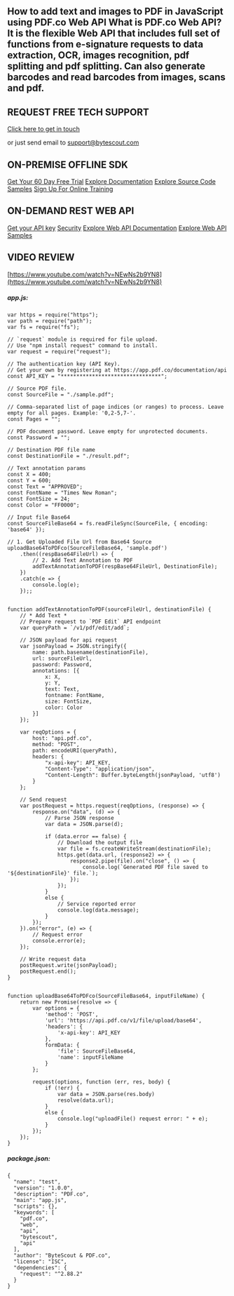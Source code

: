 ## How to add text and images to PDF in JavaScript using PDF.co Web API What is PDF.co Web API? It is the flexible Web API that includes full set of functions from e-signature requests to data extraction, OCR, images recognition, pdf splitting and pdf splitting. Can also generate barcodes and read barcodes from images, scans and pdf.

## REQUEST FREE TECH SUPPORT

[Click here to get in touch](https://bytescout.zendesk.com/hc/en-us/requests/new?subject=PDF.co%20Web%20API%20Question)

or just send email to [support@bytescout.com](mailto:support@bytescout.com?subject=PDF.co%20Web%20API%20Question) 

## ON-PREMISE OFFLINE SDK 

[Get Your 60 Day Free Trial](https://bytescout.com/download/web-installer?utm_source=github-readme)
[Explore Documentation](https://bytescout.com/documentation/index.html?utm_source=github-readme)
[Explore Source Code Samples](https://github.com/bytescout/ByteScout-SDK-SourceCode/)
[Sign Up For Online Training](https://academy.bytescout.com/)


## ON-DEMAND REST WEB API

[Get your API key](https://app.pdf.co/signup?utm_source=github-readme)
[Security](https://pdf.co/security)
[Explore Web API Documentation](https://apidocs.pdf.co?utm_source=github-readme)
[Explore Web API Samples](https://github.com/bytescout/ByteScout-SDK-SourceCode/tree/master/PDF.co%20Web%20API)

## VIDEO REVIEW

[https://www.youtube.com/watch?v=NEwNs2b9YN8](https://www.youtube.com/watch?v=NEwNs2b9YN8)




<!-- code block begin -->

##### **app.js:**
    
```
var https = require("https");
var path = require("path");
var fs = require("fs");

// `request` module is required for file upload.
// Use "npm install request" command to install.
var request = require("request");

// The authentication key (API Key).
// Get your own by registering at https://app.pdf.co/documentation/api
const API_KEY = "********************************";

// Source PDF file.
const SourceFile = "./sample.pdf";

// Comma-separated list of page indices (or ranges) to process. Leave empty for all pages. Example: '0,2-5,7-'.
const Pages = "";

// PDF document password. Leave empty for unprotected documents.
const Password = "";

// Destination PDF file name
const DestinationFile = "./result.pdf";

// Text annotation params
const X = 400;
const Y = 600;
const Text = "APPROVED";
const FontName = "Times New Roman";
const FontSize = 24;
const Color = "FF0000";

// Input file Base64
const SourceFileBase64 = fs.readFileSync(SourceFile, { encoding: 'base64' });

// 1. Get Uploaded File Url from Base64 Source
uploadBase64ToPDFco(SourceFileBase64, 'sample.pdf')
    .then((respBase64FileUrl) => {
        // 2. Add Text Annotation to PDF
        addTextAnnotationToPDF(respBase64FileUrl, DestinationFile);
    })
    .catch(e => {
        console.log(e);
    });;


function addTextAnnotationToPDF(sourceFileUrl, destinationFile) {
    // * Add Text *
    // Prepare request to `PDF Edit` API endpoint
    var queryPath = `/v1/pdf/edit/add`;

    // JSON payload for api request
    var jsonPayload = JSON.stringify({
        name: path.basename(destinationFile),
        url: sourceFileUrl,
        password: Password,
        annotations: [{
            x: X,
            y: Y,
            text: Text,
            fontname: FontName,
            size: FontSize,
            color: Color
        }]
    });

    var reqOptions = {
        host: "api.pdf.co",
        method: "POST",
        path: encodeURI(queryPath),
        headers: {
            "x-api-key": API_KEY,
            "Content-Type": "application/json",
            "Content-Length": Buffer.byteLength(jsonPayload, 'utf8')
        }
    };

    // Send request
    var postRequest = https.request(reqOptions, (response) => {
        response.on("data", (d) => {
            // Parse JSON response
            var data = JSON.parse(d);

            if (data.error == false) {
                // Download the output file
                var file = fs.createWriteStream(destinationFile);
                https.get(data.url, (response2) => {
                    response2.pipe(file).on("close", () => {
                        console.log(`Generated PDF file saved to '${destinationFile}' file.`);
                    });
                });
            }
            else {
                // Service reported error
                console.log(data.message);
            }
        });
    }).on("error", (e) => {
        // Request error
        console.error(e);
    });

    // Write request data
    postRequest.write(jsonPayload);
    postRequest.end();
}


function uploadBase64ToPDFco(SourceFileBase64, inputFileName) {
    return new Promise(resolve => {
        var options = {
            'method': 'POST',
            'url': 'https://api.pdf.co/v1/file/upload/base64',
            'headers': {
                'x-api-key': API_KEY
            },
            formData: {
                'file': SourceFileBase64,
                'name': inputFileName
            }
        };

        request(options, function (err, res, body) {
            if (!err) {
                var data = JSON.parse(res.body)
                resolve(data.url);
            }
            else {
                console.log("uploadFile() request error: " + e);
            }
        });
    });
}
```

<!-- code block end -->    

<!-- code block begin -->

##### **package.json:**
    
```
{
  "name": "test",
  "version": "1.0.0",
  "description": "PDF.co",
  "main": "app.js",
  "scripts": {},
  "keywords": [
    "pdf.co",
    "web",
    "api",
    "bytescout",
    "api"
  ],
  "author": "ByteScout & PDF.co",
  "license": "ISC",
  "dependencies": {
    "request": "^2.88.2"
  }
}

```

<!-- code block end -->